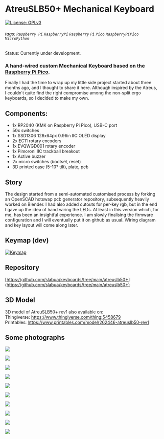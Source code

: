 # AtreuSLB50+ Mechanical Keyboard
[![License: GPLv3][GPLimg]][GPLurl]
###### tags: `Raspberry Pi` `RaspberryPi` `Raspberry` `Pi` `Pico` `RaspberryPiPico` `MicroPython`
Status: Currently under development.

### A hand-wired custom Mechanical Keyboard based on the [Raspberry Pi Pico](https://www.raspberrypi.org/products/raspberry-pi-pico/).


Finally I had the time to wrap up my little side project started about three months ago, and I thought to share it here. Although inspired by the Atreus, I couldn't quite find the right compromise among the non-split ergo keyboards, so I decided to make my own.

## Components:
- 1x RP2040 (KMK on Raspberry Pi Pico), USB-C port
- 50x switches
- 1x SSD1306 128x64px 0.96in IIC OLED display
- 2x EC11 rotary encoders
- 1x EVQWGD001 rotary encoder
- 1x Pimoroni IIC trackball breakout
- 1x Active buzzer
- 2x micro switches (bootsel, reset)
- 3D printed case (5-10° tilt), plate, pcb

## Story
The design started from a semi-automated customised process by forking an OpenSCAD hotswap pcb generator repository, subsequently heavily worked on Blender. I had also added cutouts for per-key rgb, but in the end I gave up the idea of hand wiring the LEDs. At least in this version which, for me, has been an insightful experience.
I am slowly finalising the firmware configuration and I will eventually put it on github as usual. Wiring diagram and key layout will come along later.

## Keymap (dev)
[![Keymap](https://user-images.githubusercontent.com/1002978/203805544-45ae45d0-ebbf-4b97-9460-aa897b3c93cc.png)](http://www.keyboard-layout-editor.com/#/gists/e1e9e5b6f24ec3cef3d0345b61fd87a2)

## Repository
[https://github.com/slabua/keyboards/tree/main/atreuslb50+](https://github.com/slabua/keyboards/tree/main/atreuslb50+)

## 3D Model
3D model of AtreuSLB50+ rev1 also available on:  
Thingiverse: https://www.thingiverse.com/thing:5458679  
Printables: https://www.printables.com/model/262446-atreuslb50-rev1

## Some photographs
![](https://preview.redd.it/by89l5iuvxr91.jpg?width=4032&format=pjpg&auto=webp&s=fdcf4890802f44207e813c551c8d05d4a425c93b)

![](https://preview.redd.it/r71hvm8tvxr91.jpg?width=4032&format=pjpg&auto=webp&s=58ac29f5b1def6d11f49a1a23007bf6e484d98b9)

![](https://preview.redd.it/fttgez0uvxr91.jpg?width=4032&format=pjpg&auto=webp&s=52e817c0994529b7c309dc66521fbdf402360683)

![](https://preview.redd.it/ibiy8910wxr91.jpg?width=4032&format=pjpg&auto=webp&s=f439bdc82f43a4ab8cb5a897f337cff2a4c501d7)

![](https://preview.redd.it/xi2cjmi0wxr91.jpg?width=4032&format=pjpg&auto=webp&s=f45f572dd4d0b8e15e035926d678dd7473d5f8a7)

![](https://preview.redd.it/zntdv2lwvxr91.jpg?width=4032&format=pjpg&auto=webp&s=32b9563aa4a3dcba64fa90bf3244f9cdecf18d19)

![](https://preview.redd.it/ws6n538xvxr91.jpg?width=4032&format=pjpg&auto=webp&s=7e20985d11295b50b5d9a646b767ede51118eeb1)

![](https://preview.redd.it/fjrch7kxvxr91.jpg?width=4032&format=pjpg&auto=webp&s=1f00d5c165f395b89f9d8261484f2524a7e046bf)

![](https://preview.redd.it/xjj2dv3yvxr91.jpg?width=4032&format=pjpg&auto=webp&s=388d64ca4509c78ea6678420b1a73ccbb04189bf)

![](https://preview.redd.it/u2xzrteyvxr91.jpg?width=4032&format=pjpg&auto=webp&s=0b52b4458956fef54b64d0baa70c83ec2bb76906)


[GPLimg]: https://img.shields.io/badge/License-GPLv3-blue.svg
[GPLurl]: https://www.gnu.org/licenses/gpl-3.0
